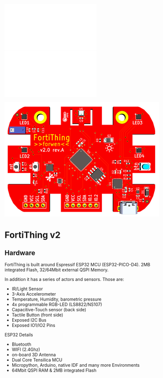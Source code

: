 ![Datasheet](/_asset/Datasheet.pdf)
![Schematics](/blob/main/hardware/FortiThing%20v2.0%20rev.A%20SCHEMATICS.pdf)

![FortiThing](/_asset/fortithing.png)

# FortiThing v2 

## Hardware

FortiThing is built around Espressif ESP32 MCU (ESP32-PICO-D4).
2MB integrated Flash, 32/64Mbit external QSPI Memory.

In addition it has a series of actors and sensors. Those are:
* IR/Light Sensor
* 3-Axis Accelerometer
* Temperature, Humidity, barometric pressure
* 4x programmable RGB-LED (LS8822/NS107)
* Capacitive-Touch sensor (back side)
* Tactile Button (front side)
* Exposed I2C Bus
* Exposed IO1/IO2 Pins

ESP32 Details
* Bluetooth
* WIFI (2.4Ghz)
* on-board 3D Antenna
* Dual Core Tensilica MCU
* Micropython, Arduino, native IDF and many more Environments
* 64Mbit QSPI RAM & 2MB integrated Flash
